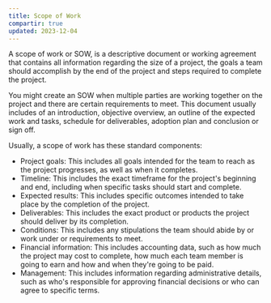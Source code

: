 ```yaml
---
title: Scope of Work
compartir: true
updated: 2023-12-04
---
```



A scope of work or SOW, is a descriptive document or working agreement that contains all information regarding the size of a project, the goals a team should accomplish by the end of the project and steps required to complete the project.

You might create an SOW when multiple parties are working together on the project and there are certain requirements to meet. This document usually includes of an introduction, objective overview, an outline of the expected work and tasks, schedule for deliverables, adoption plan and conclusion or sign off.

Usually, a scope of work has these standard components:

- Project goals: This includes all goals intended for the team to reach as the project progresses, as well as when it completes.
- Timeline: This includes the exact timeframe for the project's beginning and end, including when specific tasks should start and complete.
- Expected results: This includes specific outcomes intended to take place by the completion of the project.
- Deliverables: This includes the exact product or products the project should deliver by its completion.
- Conditions: This includes any stipulations the team should abide by or work under or requirements to meet.
- Financial information: This includes accounting data, such as how much the project may cost to complete, how much each team member is going to earn and how and when they're going to be paid.
- Management: This includes information regarding administrative details, such as who's responsible for approving financial decisions or who can agree to specific terms.
